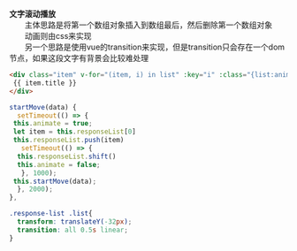 **文字滚动播放**</br>
　　主体思路是将第一个数组对象插入到数组最后，然后删除第一个数组对象</br>
　　动画则由css来实现</br>
　　另一个思路是使用vue的transition来实现，但是transition只会存在一个dom节点，如果这段文字有背景会比较难处理</br>

```html
<div class="item" v-for="(item, i) in list" :key="i" :class="{list:animate}">
 {{ item.title }}
</div>
```

```javascript
startMove(data) {
  setTimeout(() => {
 this.animate = true;
 let item = this.responseList[0]
 this.responseList.push(item)
   setTimeout(() => {
  this.responseList.shift()
  this.animate = false;
   }, 1000);
 this.startMove(data);
  }, 2000);
},
```

```css
.response-list .list{
  transform: translateY(-32px);
  transition: all 0.5s linear;
}
```

